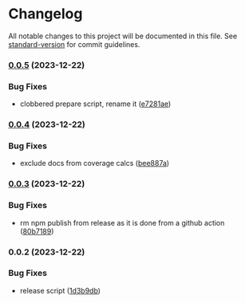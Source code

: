 # Changelog

All notable changes to this project will be documented in this file. See [standard-version](https://github.com/conventional-changelog/standard-version) for commit guidelines.

### [0.0.5](https://github.com/f3rno64/to-numbers/compare/v0.0.4...v0.0.5) (2023-12-22)


### Bug Fixes

* clobbered prepare script, rename it ([e7281ae](https://github.com/f3rno64/to-numbers/commit/e7281ae9f8dfbaac76fd0a3aa54b9de5db90ca91))

### [0.0.4](https://github.com/f3rno64/to-numbers/compare/v0.0.3...v0.0.4) (2023-12-22)


### Bug Fixes

* exclude docs from coverage calcs ([bee887a](https://github.com/f3rno64/to-numbers/commit/bee887aa7dfbd3c95063f2dca6cf87aae7f0f650))

### [0.0.3](https://github.com/f3rno64/to-numbers/compare/v0.0.2...v0.0.3) (2023-12-22)


### Bug Fixes

* rm npm publish from release as it is done from a github action ([80b7189](https://github.com/f3rno64/to-numbers/commit/80b71899cfe2da9d08beaba24cb4b6140188fd4d))

### 0.0.2 (2023-12-22)


### Bug Fixes

* release script ([1d3b9db](https://github.com/f3rno64/to-numbers/commit/1d3b9dbf6fa82628c6cc225dfd1e7d8a634b67e5))
